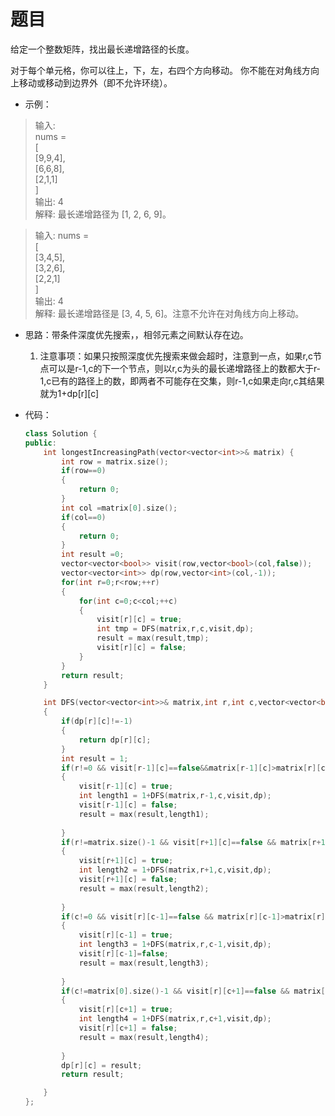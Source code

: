 # 题目
给定一个整数矩阵，找出最长递增路径的长度。

对于每个单元格，你可以往上，下，左，右四个方向移动。 你不能在对角线方向上移动或移动到边界外（即不允许环绕）。

* 示例：
>输入: <br>
nums = <br>
[<br>
  [9,9,4],<br>
  [6,6,8],<br>
  [2,1,1]<br>
] <br>
输出: 4 <br>
解释: 最长递增路径为 [1, 2, 6, 9]。

>输入:
nums = <br>
[<br>
  [3,4,5],<br>
  [3,2,6],<br>
  [2,2,1]<br>
] <br>
输出: 4 <br>
解释: 最长递增路径是 [3, 4, 5, 6]。注意不允许在对角线方向上移动。

* 思路：带条件深度优先搜索，，相邻元素之间默认存在边。
    1. 注意事项：如果只按照深度优先搜索来做会超时，注意到一点，如果r,c节点可以是r-1,c的下一个节点，则以r,c为头的最长递增路径上的数都大于r-1,c已有的路径上的数，即两者不可能存在交集，则r-1,c如果走向r,c其结果就为1+dp[r][c]


* 代码：
    ```C++
    class Solution {
    public:
        int longestIncreasingPath(vector<vector<int>>& matrix) {
            int row = matrix.size();
            if(row==0)
            {
                return 0;
            }
            int col =matrix[0].size();
            if(col==0)
            {
                return 0;
            }
            int result =0;
            vector<vector<bool>> visit(row,vector<bool>(col,false));
            vector<vector<int>> dp(row,vector<int>(col,-1));
            for(int r=0;r<row;++r)
            {
                for(int c=0;c<col;++c)
                {
                    visit[r][c] = true;
                    int tmp = DFS(matrix,r,c,visit,dp);
                    result = max(result,tmp);
                    visit[r][c] = false;
                }
            }
            return result;
        }

        int DFS(vector<vector<int>>& matrix,int r,int c,vector<vector<bool>>& visit,vector<vector<int>>& dp)
        {
            if(dp[r][c]!=-1)
            {
                return dp[r][c];
            }
            int result = 1;
            if(r!=0 && visit[r-1][c]==false&&matrix[r-1][c]>matrix[r][c])
            {
                visit[r-1][c] = true;
                int length1 = 1+DFS(matrix,r-1,c,visit,dp);
                visit[r-1][c] = false;
                result = max(result,length1);
                
            }
            if(r!=matrix.size()-1 && visit[r+1][c]==false && matrix[r+1][c]>matrix[r][c])
            {
                visit[r+1][c] = true;
                int length2 = 1+DFS(matrix,r+1,c,visit,dp);             
                visit[r+1][c] = false;
                result = max(result,length2);
                
            }
            if(c!=0 && visit[r][c-1]==false && matrix[r][c-1]>matrix[r][c])
            {
                visit[r][c-1] = true;
                int length3 = 1+DFS(matrix,r,c-1,visit,dp);
                visit[r][c-1]=false;
                result = max(result,length3);
                
            }
            if(c!=matrix[0].size()-1 && visit[r][c+1]==false && matrix[r][c+1]>matrix[r][c])
            {
                visit[r][c+1] = true;
                int length4 = 1+DFS(matrix,r,c+1,visit,dp);
                visit[r][c+1] = false;
                result = max(result,length4);
            
            }
            dp[r][c] = result;
            return result;

        }
    };
    ```